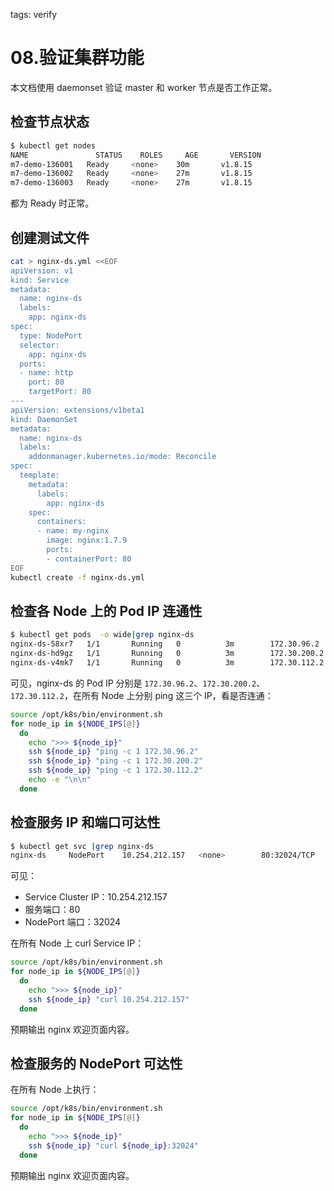 <!-- toc -->

tags: verify

# 08.验证集群功能

本文档使用 daemonset 验证 master 和 worker 节点是否工作正常。

## 检查节点状态

``` bash
$ kubectl get nodes
NAME               STATUS    ROLES     AGE       VERSION
m7-demo-136001   Ready     <none>    30m       v1.8.15
m7-demo-136002   Ready     <none>    27m       v1.8.15
m7-demo-136003   Ready     <none>    27m       v1.8.15
```

都为 Ready 时正常。

## 创建测试文件

``` bash
cat > nginx-ds.yml <<EOF
apiVersion: v1
kind: Service
metadata:
  name: nginx-ds
  labels:
    app: nginx-ds
spec:
  type: NodePort
  selector:
    app: nginx-ds
  ports:
  - name: http
    port: 80
    targetPort: 80
---
apiVersion: extensions/v1beta1
kind: DaemonSet
metadata:
  name: nginx-ds
  labels:
    addonmanager.kubernetes.io/mode: Reconcile
spec:
  template:
    metadata:
      labels:
        app: nginx-ds
    spec:
      containers:
      - name: my-nginx
        image: nginx:1.7.9
        ports:
        - containerPort: 80
EOF
kubectl create -f nginx-ds.yml
```

## 检查各 Node 上的 Pod IP 连通性

``` bash
$ kubectl get pods  -o wide|grep nginx-ds
nginx-ds-58xr7   1/1       Running   0          3m        172.30.96.2    m7-demo-136002
nginx-ds-hd9gz   1/1       Running   0          3m        172.30.200.2   m7-demo-136003
nginx-ds-v4mk7   1/1       Running   0          3m        172.30.112.2   m7-demo-136001
```

可见，nginx-ds 的 Pod IP 分别是 `172.30.96.2`、`172.30.200.2`、`172.30.112.2`，在所有 Node 上分别 ping 这三个 IP，看是否连通：

``` bash
source /opt/k8s/bin/environment.sh
for node_ip in ${NODE_IPS[@]}
  do
    echo ">>> ${node_ip}"
    ssh ${node_ip} "ping -c 1 172.30.96.2"
    ssh ${node_ip} "ping -c 1 172.30.200.2"
    ssh ${node_ip} "ping -c 1 172.30.112.2"
    echo -e "\n\n"
  done
```

## 检查服务 IP 和端口可达性

``` bash
$ kubectl get svc |grep nginx-ds
nginx-ds     NodePort    10.254.212.157   <none>        80:32024/TCP   5m
```

可见：

+ Service Cluster IP：10.254.212.157
+ 服务端口：80
+ NodePort 端口：32024

在所有 Node 上 curl Service IP：

``` bash
source /opt/k8s/bin/environment.sh
for node_ip in ${NODE_IPS[@]}
  do
    echo ">>> ${node_ip}"
    ssh ${node_ip} "curl 10.254.212.157"
  done
```

预期输出 nginx 欢迎页面内容。

## 检查服务的 NodePort 可达性

在所有 Node 上执行：

``` bash
source /opt/k8s/bin/environment.sh
for node_ip in ${NODE_IPS[@]}
  do
    echo ">>> ${node_ip}"
    ssh ${node_ip} "curl ${node_ip}:32024"
  done
```

预期输出 nginx 欢迎页面内容。